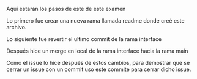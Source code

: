 Aquí estarán los pasos de este de este examen

Lo primero fue crear una nueva rama llamada readme donde creé este archivo.

Lo siguiente fue revertir el ultimo commit de la rama interface

Después hice un merge en local de la rama interface hacia la rama main

Como el issue lo hice después de estos cambios, para demostrar que se cerrar un issue con un commit uso este commite para 
cerrar dicho issue.


